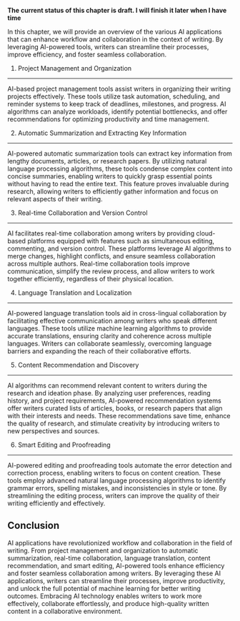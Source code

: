 **The current status of this chapter is draft. I will finish it later when I have time**

In this chapter, we will provide an overview of the various AI applications that can enhance workflow and collaboration in the context of writing. By leveraging AI-powered tools, writers can streamline their processes, improve efficiency, and foster seamless collaboration.

1. Project Management and Organization
--------------------------------------

AI-based project management tools assist writers in organizing their writing projects effectively. These tools utilize task automation, scheduling, and reminder systems to keep track of deadlines, milestones, and progress. AI algorithms can analyze workloads, identify potential bottlenecks, and offer recommendations for optimizing productivity and time management.

2. Automatic Summarization and Extracting Key Information
---------------------------------------------------------

AI-powered automatic summarization tools can extract key information from lengthy documents, articles, or research papers. By utilizing natural language processing algorithms, these tools condense complex content into concise summaries, enabling writers to quickly grasp essential points without having to read the entire text. This feature proves invaluable during research, allowing writers to efficiently gather information and focus on relevant aspects of their writing.

3. Real-time Collaboration and Version Control
----------------------------------------------

AI facilitates real-time collaboration among writers by providing cloud-based platforms equipped with features such as simultaneous editing, commenting, and version control. These platforms leverage AI algorithms to merge changes, highlight conflicts, and ensure seamless collaboration across multiple authors. Real-time collaboration tools improve communication, simplify the review process, and allow writers to work together efficiently, regardless of their physical location.

4. Language Translation and Localization
----------------------------------------

AI-powered language translation tools aid in cross-lingual collaboration by facilitating effective communication among writers who speak different languages. These tools utilize machine learning algorithms to provide accurate translations, ensuring clarity and coherence across multiple languages. Writers can collaborate seamlessly, overcoming language barriers and expanding the reach of their collaborative efforts.

5. Content Recommendation and Discovery
---------------------------------------

AI algorithms can recommend relevant content to writers during the research and ideation phase. By analyzing user preferences, reading history, and project requirements, AI-powered recommendation systems offer writers curated lists of articles, books, or research papers that align with their interests and needs. These recommendations save time, enhance the quality of research, and stimulate creativity by introducing writers to new perspectives and sources.

6. Smart Editing and Proofreading
---------------------------------

AI-powered editing and proofreading tools automate the error detection and correction process, enabling writers to focus on content creation. These tools employ advanced natural language processing algorithms to identify grammar errors, spelling mistakes, and inconsistencies in style or tone. By streamlining the editing process, writers can improve the quality of their writing efficiently and effectively.

Conclusion
----------

AI applications have revolutionized workflow and collaboration in the field of writing. From project management and organization to automatic summarization, real-time collaboration, language translation, content recommendation, and smart editing, AI-powered tools enhance efficiency and foster seamless collaboration among writers. By leveraging these AI applications, writers can streamline their processes, improve productivity, and unlock the full potential of machine learning for better writing outcomes. Embracing AI technology enables writers to work more effectively, collaborate effortlessly, and produce high-quality written content in a collaborative environment.
